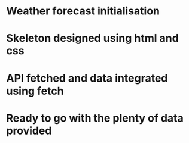 # Weather forecast initialisation
# Skeleton designed using html and css
# API fetched and data integrated using fetch
# Ready to go with the plenty of data provided